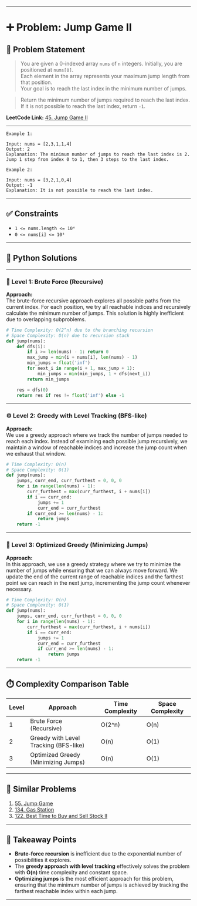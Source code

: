 
---

# ➕ Problem: Jump Game II

## 📘 Problem Statement

> You are given a 0-indexed array `nums` of `n` integers. Initially, you are positioned at `nums[0]`.  
> Each element in the array represents your maximum jump length from that position.  
> Your goal is to reach the last index in the minimum number of jumps.

> Return the minimum number of jumps required to reach the last index. If it is not possible to reach the last index, return `-1`.

**LeetCode Link:** [45. Jump Game II](https://leetcode.com/problems/jump-game-ii/)

---

```
Example 1:

Input: nums = [2,3,1,1,4]
Output: 2
Explanation: The minimum number of jumps to reach the last index is 2. Jump 1 step from index 0 to 1, then 3 steps to the last index.

Example 2:

Input: nums = [3,2,1,0,4]
Output: -1
Explanation: It is not possible to reach the last index.

```

---

## ✅ Constraints

- `1 <= nums.length <= 10⁴`
- `0 <= nums[i] <= 10⁵`

---

## 🧠 Python Solutions

---

### 🧪 Level 1: Brute Force (Recursive)

**Approach:**  
The brute-force recursive approach explores all possible paths from the current index. For each position, we try all reachable indices and recursively calculate the minimum number of jumps. This solution is highly inefficient due to overlapping subproblems.

```python
# Time Complexity: O(2^n) due to the branching recursion
# Space Complexity: O(n) due to recursion stack
def jump(nums):
    def dfs(i):
        if i >= len(nums) - 1: return 0
        max_jump = min(i + nums[i], len(nums) - 1)
        min_jumps = float('inf')
        for next_i in range(i + 1, max_jump + 1):
            min_jumps = min(min_jumps, 1 + dfs(next_i))
        return min_jumps

    res = dfs(0)
    return res if res != float('inf') else -1
```

---

### ⚙️ Level 2: Greedy with Level Tracking (BFS-like)

**Approach:**  
We use a greedy approach where we track the number of jumps needed to reach each index. Instead of examining each possible jump recursively, we maintain a window of reachable indices and increase the jump count when we exhaust that window.

```python
# Time Complexity: O(n)
# Space Complexity: O(1)
def jump(nums):
    jumps, curr_end, curr_furthest = 0, 0, 0
    for i in range(len(nums) - 1):
        curr_furthest = max(curr_furthest, i + nums[i])
        if i == curr_end:
            jumps += 1
            curr_end = curr_furthest
        if curr_end >= len(nums) - 1:
            return jumps
    return -1
```

---

### 🚀 Level 3: Optimized Greedy (Minimizing Jumps)

**Approach:**  
In this approach, we use a greedy strategy where we try to minimize the number of jumps while ensuring that we can always move forward. We update the end of the current range of reachable indices and the farthest point we can reach in the next jump, incrementing the jump count whenever necessary.

```python
# Time Complexity: O(n)
# Space Complexity: O(1)
def jump(nums):
    jumps, curr_end, curr_furthest = 0, 0, 0
    for i in range(len(nums) - 1):
        curr_furthest = max(curr_furthest, i + nums[i])
        if i == curr_end:
            jumps += 1
            curr_end = curr_furthest
            if curr_end >= len(nums) - 1:
                return jumps
    return -1
```

---

## ⏱️ Complexity Comparison Table

| Level | Approach                             | Time Complexity | Space Complexity |
|-------|--------------------------------------|-----------------|------------------|
| 1     | Brute Force (Recursive)              | O(2^n)          | O(n)             |
| 2     | Greedy with Level Tracking (BFS-like) | O(n)            | O(1)             |
| 3     | Optimized Greedy (Minimizing Jumps)  | O(n)            | O(1)             |

---

## 🔗 Similar Problems

1. [55. Jump Game](https://leetcode.com/problems/jump-game/)
2. [134. Gas Station](https://leetcode.com/problems/gas-station/)
3. [122. Best Time to Buy and Sell Stock II](https://leetcode.com/problems/best-time-to-buy-and-sell-stock-ii/)

---

## 📌 Takeaway Points

- **Brute-force recursion** is inefficient due to the exponential number of possibilities it explores.
- The **greedy approach with level tracking** effectively solves the problem with **O(n)** time complexity and constant space.
- **Optimizing jumps** is the most efficient approach for this problem, ensuring that the minimum number of jumps is achieved by tracking the farthest reachable index within each jump.

---
